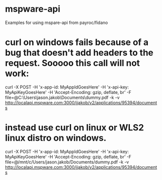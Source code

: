# mspware-api
Examples for using mspare-api from payroc/fidano

# curl on windows fails because of a bug that doesn't add headers to the request. Sooooo this call will not work:
curl -X POST -H 'x-app-id: MyAppIdGoesHere' -H 'x-api-key: MyApiKeyGoesHere' -H 'Accept-Encoding: gzip, deflate, br' -F file=@C:\Users\jason.jakob\Documents\dummy.pdf -k -v http://localapi.mspware.com:3000/jjakob/v2/applications/95394/documents

# instead use curl on linux or WLS2 linux distro on windows.
curl -X POST -H 'x-app-id: MyAppIdGoesHere' -H 'x-api-key: MyApiKeyGoesHere' -H 'Accept-Encoding: gzip, deflate, br' -F file=@/mnt/c/Users/jason.jakob/Documents/dummy.pdf -k -v http://localapi.mspware.com:3000/jjakob/v2/applications/95394/documents
